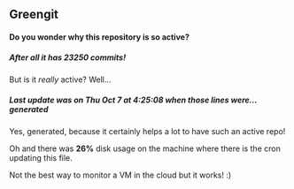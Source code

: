 ## Greengit

#### Do you wonder why this repository is so active?

##### After all it has 23250 commits!

But is it *really* active? Well...

##### Last update was on Thu Oct 7 at 4:25:08 when those lines were... generated

Yes, generated, because it certainly helps a lot to have such an active repo!

Oh and there was **26%** disk usage on the machine
where there is the cron updating this file.

Not the best way to monitor a VM in the cloud but it works! :)
